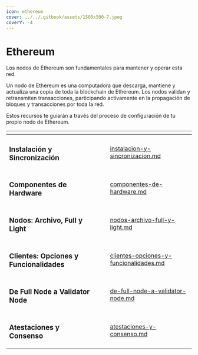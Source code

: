 ```yaml
---
icon: ethereum
cover: ../../.gitbook/assets/1500x500-7.jpeg
coverY: -4
---
```


# Ethereum

Los nodos de Ethereum son fundamentales para mantener y operar esta red.&#x20;

Un nodo de Ethereum es una computadora que descarga, mantiene y actualiza una copia de toda la blockchain de Ethereum. Los nodos validan y retransmiten transacciones, participando activamente en la propagación de bloques y transacciones por toda la red.&#x20;

Estos recursos te guiarán a través del proceso de configuración de tu propio nodo de Ethereum.

<table data-view="cards"><thead><tr><th></th><th></th><th></th><th data-hidden data-card-target data-type="content-ref"></th></tr></thead><tbody><tr><td><h3>Instalación y Sincronización</h3></td><td></td><td></td><td><a href="instalacion-y-sincronizacion.md">instalacion-y-sincronizacion.md</a></td></tr><tr><td><h3>Componentes de Hardware</h3></td><td></td><td></td><td><a href="componentes-de-hardware.md">componentes-de-hardware.md</a></td></tr><tr><td><h3>Nodos: Archivo, Full y Light</h3></td><td></td><td></td><td><a href="nodos-archivo-full-y-light.md">nodos-archivo-full-y-light.md</a></td></tr><tr><td><h3>Clientes: Opciones y Funcionalidades</h3></td><td></td><td></td><td><a href="clientes-opciones-y-funcionalidades.md">clientes-opciones-y-funcionalidades.md</a></td></tr><tr><td><h3>De Full Node a Validator Node</h3></td><td></td><td></td><td><a href="de-full-node-a-validator-node.md">de-full-node-a-validator-node.md</a></td></tr><tr><td><h3>Atestaciones y Consenso</h3></td><td></td><td></td><td><a href="atestaciones-y-consenso.md">atestaciones-y-consenso.md</a></td></tr></tbody></table>
